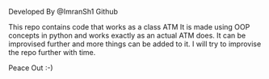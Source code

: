 Developed By @ImranSh1 Github

This repo contains code that works as a class ATM
It is made using OOP concepts in python and works exactly as an actual ATM does.
It can be improvised further and more things can be added to it.
I will try to improvise the repo further with time.

Peace Out :-)
